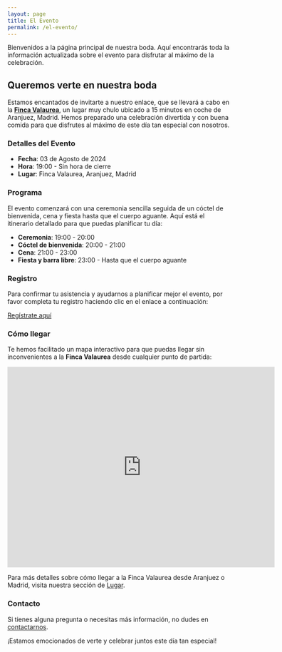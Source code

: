 ```yaml
---
layout: page
title: El Evento
permalink: /el-evento/
---
```


Bienvenidos a la página principal de nuestra boda. Aquí encontrarás toda la información actualizada sobre el evento para disfrutar al máximo de la celebración.

## Queremos verte en nuestra boda

Estamos encantados de invitarte a nuestro enlace, que se llevará a cabo en la [**Finca Valaurea**](/boda-paula-eduardo/lugar/), un lugar muy chulo ubicado a 15 minutos en coche de Aranjuez, Madrid. Hemos preparado una celebración divertida y con buena comida para que disfrutes al máximo de este día tan especial con nosotros.

### Detalles del Evento

- **Fecha**: 03 de Agosto de 2024
- **Hora**: 19:00 - Sin hora de cierre
- **Lugar**: Finca Valaurea, Aranjuez, Madrid

### Programa

El evento comenzará con una ceremonia sencilla seguida de un cóctel de bienvenida, cena y fiesta hasta que el cuerpo aguante. Aquí está el itinerario detallado para que puedas planificar tu día:

- **Ceremonia**: 19:00 - 20:00
- **Cóctel de bienvenida**: 20:00 - 21:00
- **Cena**: 21:00 - 23:00
- **Fiesta y barra libre**: 23:00 - Hasta que el cuerpo aguante

### Registro

Para confirmar tu asistencia y ayudarnos a planificar mejor el evento, por favor completa tu registro haciendo clic en el enlace a continuación:

[Regístrate aquí](https://tu_enlace_de_google_forms_aquí)

### Cómo llegar

Te hemos facilitado un mapa interactivo para que puedas llegar sin inconvenientes a la **Finca Valaurea** desde cualquier punto de partida:

<div class="google-map">
<iframe src="https://www.google.com/maps/embed?pb=!1m14!1m8!1m3!1d12215.150971752646!2d-3.5091569!3d40.0578375!3m2!1i1024!2i768!4f13.1!3m3!1m2!1s0xd420f8e4d938993%3A0x7c135af9880431fc!2sFinca%20Valaurea!5e0!3m2!1sen!2sch!4v1710352161722!5m2!1sen!2sch" width="600" height="450" style="border:0;" allowfullscreen="" loading="lazy" referrerpolicy="no-referrer-when-downgrade"></iframe>
</div>

Para más detalles sobre cómo llegar a la Finca Valaurea desde Aranjuez o Madrid, visita nuestra sección de [Lugar](/boda-paula-eduardo/lugar/).

### Contacto

Si tienes alguna pregunta o necesitas más información, no dudes en [contactarnos](mailto:tu_email@ejemplo.com).

¡Estamos emocionados de verte y celebrar juntos este día tan especial!

